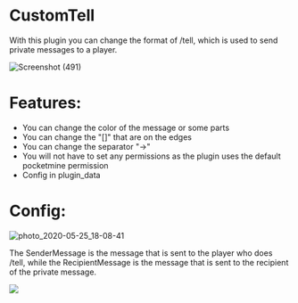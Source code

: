 # CustomTell
With this plugin you can change the format of /tell, which is used to send private messages to a player. 

![Screenshot (491)](https://user-images.githubusercontent.com/35745567/82828045-8de13200-9eb0-11ea-8652-1055263127d8.png)

# Features:
- You can change the color of the message or some parts 
- You can change the "[]" that are on the edges
- You can change the separator "->"
- You will not have to set any permissions as the plugin uses the default pocketmine permission
- Config in plugin_data

# Config:

![photo_2020-05-25_18-08-41](https://user-images.githubusercontent.com/35745567/82829120-cb46bf00-9eb2-11ea-9a38-5af55d8d5139.jpg)

The SenderMessage is the message that is sent to the player who does /tell, while the RecipientMessage is the message that is sent to the recipient of the private message.

[![](https://poggit.pmmp.io/shield.state/CustomTell)](https://poggit.pmmp.io/p/CustomTell)

